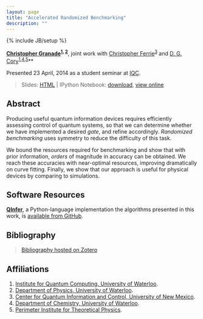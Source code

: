 ```yaml
---
layout: page
title: "Accelerated Randomized Benchmarking"
description: ""
---
```

{% include JB/setup %}

**[Christopher Granade](/)<sup>[1](#affil-iqc), [2](#affil-uwphys)</sup>**, joint work with [Christopher Ferrie](http://csferrie.com/)<sup>[3](#affil-cquic)</sup> and [D. G. Cory](http://iqc.uwaterloo.ca/iqc-directory/dcory/)<sup>[1](#affil-iqc),[4](#affil-uwchem),[5](#affil-pi)</sup>**

Presented 23 April, 2014 as a student seminar at [IQC](https://uwaterloo.ca/institute-for-quantum-computing/).

 > Slides: [HTML](slides.html) | IPython Notebook: [download](slides.ipynb), [view online](http://nbviewer.ipython.org/github/cgranade/cgranade.github.io/blob/master/research/talks/iqc/student-seminar-2014/slides.ipynb)

## Abstract ##

Producing useful quantum information devices requires efficiently
assessing control of quantum systems, so that
we can determine whether we have implemented a desired *gate*,
and refine accordingly.
*Randomized benchmarking* uses symmetry to reduce the difficulty of this task.

We bound the resources required for benchmarking and show that
with prior information, *orders* of magnitude in accuracy can be obtained.
We reach these accuracies with near-optimal resources, improving dramatically
on curve fitting.
Finally, we show that our approach is useful for physical devices
by comparing to simulations. 

## Software Resources ##

[**QInfer**](https://github.com/csferrie/python-qinfer), a Python-language
implementation the algorithms presented in this work, is
[available from GitHub](https://github.com/csferrie/python-qinfer).

## Bibliography ##

> [Bibliography hosted on Zotero](https://www.zotero.org/cgranade/items/collectionKey/2NQVPRK9)

## Affiliations ##

1. <a id="affil-iqc"></a>[Institute for Quantum Computing, University of Waterloo](http://iqc.uwaterloo.ca).
2. <a id="affil-uwphys"></a>[Department of Physics, University of Waterloo](https://uwaterloo.ca/physics-astronomy/).
3. <a id="affil-cquic"></a>[Center for Quantum Information and Control, University of New Mexico](http://physics.unm.edu/CQuIC/).
4. <a id="affil-uwchem"></a>[Department of Chemistry, University of Waterloo](https://uwaterloo.ca/chemistry/).
5. <a id="affil-pi"></a>[Perimeter Institute for Theoretical Physics](http://www.perimeterinstitute.ca/).

